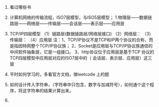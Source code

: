 1. 看过哪些书

2. 计算机网络的传输流程，ISO7层模型，与ISO5层模型；
   1.物理层——数据链路层——网络层——传输层——会话层——表示层——应用层

3. TCP/IP四层模型
   （1）链路层(数据链路层/网络层接口)
   （2）网络层：
   （3）传输层：
   （4）应用层
   注：1、TCP/IP协议不是TCP和IP两个协议的合称，而是指因特网整个TCP/IP协议族；
   2、Socket是应用层与TCP/IP协议族通信的中间软件抽象层，它是一组接口。
   3、http协议位于应用层是基于TCP 协议的
   TCP四层模型中应用层对应的ISO7层中的（ 会话层、表示层、应用层）这三层
4. 平时如何学习的，多看官方文档，做leetcode 上的题

5. 如何设计传入字符串，（字符串中只包含，数字与加减符号），如何通个这个程序，将这字符串的结果计算出来。

6. 